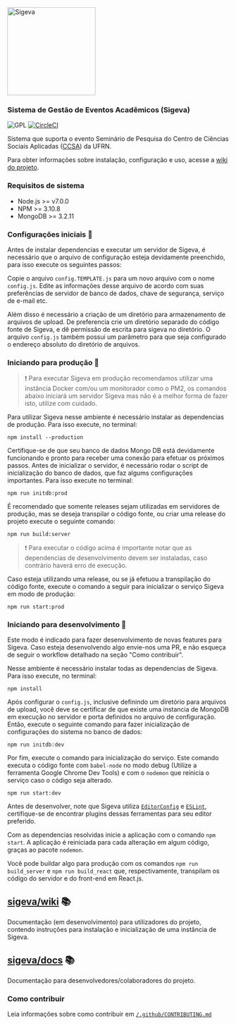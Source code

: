 <img src="https://i.imgur.com/S5JRd5g.png" width="200" alt="Sigeva"/>

### Sistema de Gestão de Eventos Acadêmicos (Sigeva)
![GPL](https://img.shields.io/badge/license-GPL-blue.svg)
[![CircleCI](https://circleci.com/gh/ccsa-ufrn/sigeva/tree/master.svg?style=svg)](https://circleci.com/gh/ccsa-ufrn/sigeva/tree/master)

Sistema que suporta o evento Seminário de Pesquisa do Centro de Ciências Sociais Aplicadas
([CCSA](https://ccsa.ufrn.br)) da UFRN.

Para obter informações sobre instalação, configuração e uso, acesse a [wiki do projeto](https://github.com/ccsa-ufrn/seminario/wiki).

### Requisitos de sistema
- Node.js >= v7.0.0
- NPM >= 3.10.8
- MongoDB >= 3.2.11

### Configurações iniciais :wrench:
Antes de instalar dependencias e executar um servidor de Sigeva, é necessário que o arquivo de configuração esteja devidamente preenchido, para isso execute os seguintes passos:

Copie o arquivo `config.TEMPLATE.js` para um novo arquivo com o nome `config.js`. Edite as informações desse arquivo de acordo com suas preferências de servidor de banco de dados, chave de segurança, serviço de e-mail etc.

Além disso é necessário a criação de um diretório para armazenamento de arquivos de upload. De preferencia crie um diretório separado do código fonte de Sigeva, e dê permissão de escrita para sigeva no diretório. O arquivo `config.js` também possui um parâmetro para que seja configurado o endereço absoluto do diretório de arquivos.

### Iniciando para produção :runner:
> :exclamation: Para executar Sigeva em produção recomendamos utilizar uma instância Docker com/ou um monitorador como o PM2, os comandos abaixo iniciará um servidor Sigeva mas não é a melhor forma de fazer isto, utilize com cuidado.

Para utilizar Sigeva nesse ambiente é necessário instalar as dependencias de produção. Para isso execute, no terminal:

```
npm install --production
```

Certifique-se de que seu banco de dados Mongo DB está devidamente funcionando e pronto para receber uma conexão para efetuar os próximos passos. Antes de inicializar o servidor, é necessário rodar o script de inicialização do banco de dados, que faz algums configurações importantes. Para isso execute no terminal:

```
npm run initdb:prod
```

É recomendado que somente releases sejam utilizadas em servidores de produção, mas se deseja transpilar o código fonte, ou criar uma release do projeto execute o seguinte comando:

```
npm run build:server
```

> :exclamation: Para executar o código acima é importante notar que as dependencias de desenvolvimento devem ser instaladas, caso contrário haverá erro de execução.

Caso esteja utilizando uma release, ou se já efetuou a transpilação do código fonte, execute o comando a seguir para inicializar o serviço Sigeva em modo de produção:

```
npm run start:prod
```

### Iniciando para desenvolvimento :walking:
Este modo é indicado para fazer desenvolvimento de novas features para Sigeva. Caso esteja desenvolvendo algo envie-nos uma PR, e não esqueça de seguir o workflow detalhado na seção "Como contribuir".

Nesse ambiente é necessário instalar todas as dependencias de Sigeva. Para isso execute, no terminal:

```
npm install
```

Após configurar o `config.js`, inclusive definindo um diretório para arquivos de upload, você deve se certificar de que existe uma instancia de MongoDB em execução no servidor e porta definidos no arquivo de configuração. Então, execute o seguinte comando para fazer inicialização de configurações do sistema no banco de dados:

```
npm run initdb:dev
```

Por fim, execute o comando para inicialização do serviço. Este comando executa o código fonte com `babel-node` no modo debug (Utilize a ferramenta Google Chrome Dev Tools) e com o `nodemon` que reinicia o serviço caso o código seja alterado.

```
npm run start:dev
```

Antes de desenvolver, note que Sigeva utiliza [`EditorConfig`](http://editorconfig.org/) e [`ESLint`](https://eslint.org), certifique-se de encontrar plugins dessas ferramentas para seu editor preferido.

Com as dependencias resolvidas inicie a aplicação com o comando `npm start`. A aplicação é reiniciada para cada alteração em algum código, graças ao pacote `nodemon`.

Você pode buildar algo para produção com os comandos `npm run build_server` e `npm run build_react` que, respectivamente, transpilam os código do servidor e do front-end em React.js.

## [sigeva/wiki](https://github.com/ccsa-ufrn/seminario/wiki) :books:
Documentação (em desenvolvimento) para utilizadores do projeto, contendo instruções para instalação e inicialização de uma instância de Sigeva.

## [sigeva/docs](https://github.com/ccsa-ufrn/seminario/tree/master/docs) :books:
Documentação para desenvolvedores/colaboradores do projeto.

### Como contribuir
Leia informações sobre como contribuir em [`/.github/CONTRIBUTING.md`](https://github.com/ccsa-ufrn/sigeva/blob/master/.github/CONTRIBUTING.md)
